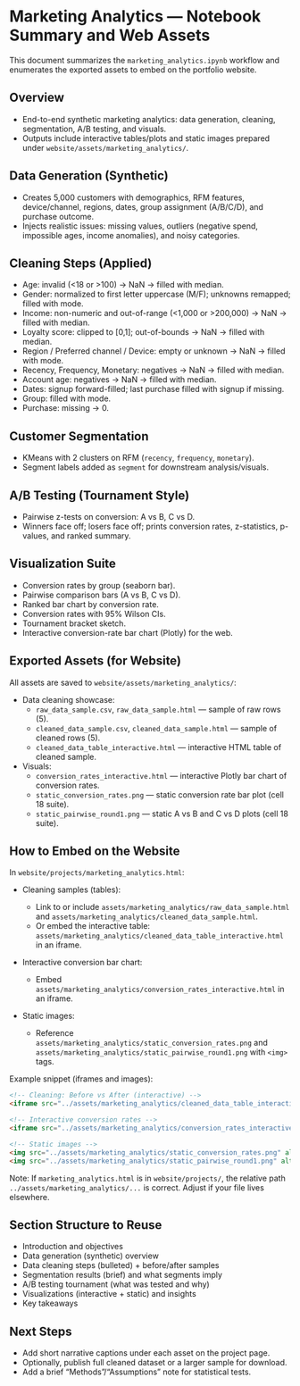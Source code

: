 # Marketing Analytics — Notebook Summary and Web Assets

This document summarizes the `marketing_analytics.ipynb` workflow and enumerates the exported assets to embed on the portfolio website.

## Overview
- End-to-end synthetic marketing analytics: data generation, cleaning, segmentation, A/B testing, and visuals.
- Outputs include interactive tables/plots and static images prepared under `website/assets/marketing_analytics/`.

## Data Generation (Synthetic)
- Creates 5,000 customers with demographics, RFM features, device/channel, regions, dates, group assignment (A/B/C/D), and purchase outcome.
- Injects realistic issues: missing values, outliers (negative spend, impossible ages, income anomalies), and noisy categories.

## Cleaning Steps (Applied)
- Age: invalid (<18 or >100) -> NaN -> filled with median.
- Gender: normalized to first letter uppercase (M/F); unknowns remapped; filled with mode.
- Income: non-numeric and out-of-range (<1,000 or >200,000) -> NaN -> filled with median.
- Loyalty score: clipped to [0,1]; out-of-bounds -> NaN -> filled with median.
- Region / Preferred channel / Device: empty or unknown -> NaN -> filled with mode.
- Recency, Frequency, Monetary: negatives -> NaN -> filled with median.
- Account age: negatives -> NaN -> filled with median.
- Dates: signup forward-filled; last purchase filled with signup if missing.
- Group: filled with mode.
- Purchase: missing -> 0.

## Customer Segmentation
- KMeans with 2 clusters on RFM (`recency`, `frequency`, `monetary`).
- Segment labels added as `segment` for downstream analysis/visuals.

## A/B Testing (Tournament Style)
- Pairwise z-tests on conversion: A vs B, C vs D.
- Winners face off; losers face off; prints conversion rates, z-statistics, p-values, and ranked summary.

## Visualization Suite
- Conversion rates by group (seaborn bar).
- Pairwise comparison bars (A vs B, C vs D).
- Ranked bar chart by conversion rate.
- Conversion rates with 95% Wilson CIs.
- Tournament bracket sketch.
- Interactive conversion-rate bar chart (Plotly) for the web.

## Exported Assets (for Website)
All assets are saved to `website/assets/marketing_analytics/`:

- Data cleaning showcase:
  - `raw_data_sample.csv`, `raw_data_sample.html` — sample of raw rows (5).
  - `cleaned_data_sample.csv`, `cleaned_data_sample.html` — sample of cleaned rows (5).
  - `cleaned_data_table_interactive.html` — interactive HTML table of cleaned sample.
- Visuals:
  - `conversion_rates_interactive.html` — interactive Plotly bar chart of conversion rates.
  - `static_conversion_rates.png` — static conversion rate bar plot (cell 18 suite).
  - `static_pairwise_round1.png` — static A vs B and C vs D plots (cell 18 suite).

## How to Embed on the Website
In `website/projects/marketing_analytics.html`:

- Cleaning samples (tables):
  - Link to or include `assets/marketing_analytics/raw_data_sample.html` and `assets/marketing_analytics/cleaned_data_sample.html`.
  - Or embed the interactive table: `assets/marketing_analytics/cleaned_data_table_interactive.html` in an iframe.

- Interactive conversion bar chart:
  - Embed `assets/marketing_analytics/conversion_rates_interactive.html` in an iframe.

- Static images:
  - Reference `assets/marketing_analytics/static_conversion_rates.png` and `assets/marketing_analytics/static_pairwise_round1.png` with `<img>` tags.

Example snippet (iframes and images):

```html
<!-- Cleaning: Before vs After (interactive) -->
<iframe src="../assets/marketing_analytics/cleaned_data_table_interactive.html" width="100%" height="420" loading="lazy" style="border:0;"></iframe>

<!-- Interactive conversion rates -->
<iframe src="../assets/marketing_analytics/conversion_rates_interactive.html" width="100%" height="480" loading="lazy" style="border:0;"></iframe>

<!-- Static images -->
<img src="../assets/marketing_analytics/static_conversion_rates.png" alt="Conversion Rates by Group" style="max-width:100%;height:auto;" />
<img src="../assets/marketing_analytics/static_pairwise_round1.png" alt="Pairwise Conversion Rates (Round 1)" style="max-width:100%;height:auto;" />
```

Note: If `marketing_analytics.html` is in `website/projects/`, the relative path `../assets/marketing_analytics/...` is correct. Adjust if your file lives elsewhere.

## Section Structure to Reuse
- Introduction and objectives
- Data generation (synthetic) overview
- Data cleaning steps (bulleted) + before/after samples
- Segmentation results (brief) and what segments imply
- A/B testing tournament (what was tested and why)
- Visualizations (interactive + static) and insights
- Key takeaways

## Next Steps
- Add short narrative captions under each asset on the project page.
- Optionally, publish full cleaned dataset or a larger sample for download.
- Add a brief “Methods”/“Assumptions” note for statistical tests.
